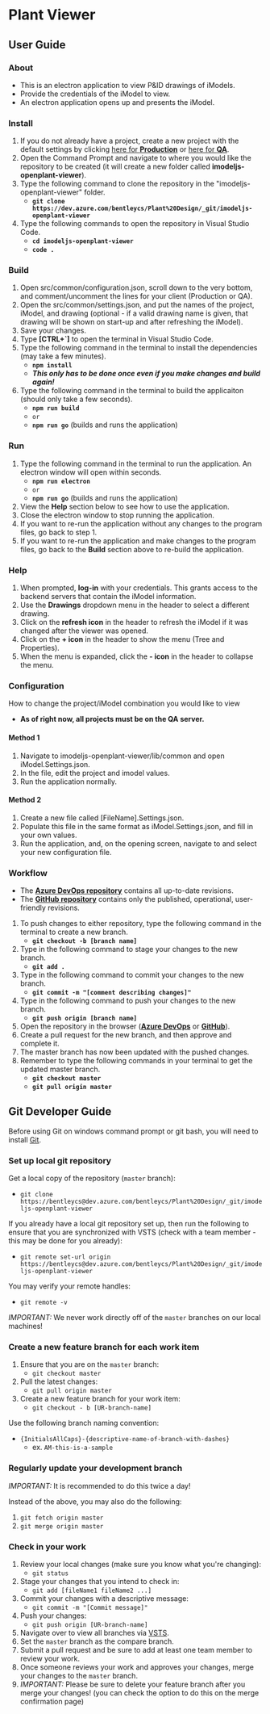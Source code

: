 # **Plant Viewer**

## **User Guide**

### **About**

- This is an electron application to view P&ID drawings of iModels.
- Provide the credentials of the iModel to view.
- An electron application opens up and presents the iModel.

### **Install**

1. If you do not already have a project, create a new project with the default settings by clicking [here for **Production**](https://imodeljs.github.io/iModelJs-docs-output/getting-started/registration-dashboard/) or [here for **QA**](http://builds.bentley.com/prgbuilds/AzureBuilds/iModelJsDocs/public/getting-started/registration-dashboard/).
2. Open the Command Prompt and navigate to where you would like the repository to be created (it will create a new folder called **imodeljs-openplant-viewer**).
3. Type the following command to clone the repository in the "imodeljs-openplant-viewer" folder.
   - **`git clone https://dev.azure.com/bentleycs/Plant%20Design/_git/imodeljs-openplant-viewer`**
4. Type the following commands to open the repository in Visual Studio Code.
   - **`cd imodeljs-openplant-viewer`**
   - **`code .`**

### **Build**

1. Open src/common/configuration.json, scroll down to the very bottom, and comment/uncomment the lines for your client (Production or QA).
2. Open the src/common/settings.json, and put the names of the project, iModel, and drawing (optional - if a valid drawing name is given, that drawing will be shown on start-up and after refreshing the iModel).
3. Save your changes.
4. Type **[CTRL+`]** to open the terminal in Visual Studio Code.
5. Type the following command in the terminal to install the dependencies (may take a few minutes).
   - **`npm install`**
   - **_This only has to be done once even if you make changes and build again!_**
6. Type the following command in the terminal to build the applicaiton (should only take a few seconds).
   - **`npm run build`**
   - `or`
   - **`npm run go`** (builds and runs the application)

### **Run**

1. Type the following command in the terminal to run the application. An electron window will open within seconds.
   - **`npm run electron`**
   - `or`
   - **`npm run go`** (builds and runs the application)
2. View the **Help** section below to see how to use the application.
3. Close the electron window to stop running the application.
4. If you want to re-run the application without any changes to the program files, go back to step 1.
5. If you want to re-run the application and make changes to the program files, go back to the **Build** section above to re-build the application.

### **Help**

1. When prompted, **log-in** with your credentials. This grants access to the backend servers that contain the iModel information.
2. Use the **Drawings** dropdown menu in the header to select a different drawing.
3. Click on the **refresh icon** in the header to refresh the iModel if it was changed after the viewer was opened.
4. Click on the **+ icon** in the header to show the menu (Tree and Properties).
5. When the menu is expanded, click the **- icon** in the header to collapse the menu.

### **Configuration**

How to change the project/iModel combination you would like to view

- **As of right now, all projects must be on the QA server.**

#### Method 1

1. Navigate to imodeljs-openplant-viewer/lib/common and open iModel.Settings.json.
2. In the file, edit the project and imodel values.
3. Run the application normally.

#### Method 2

1. Create a new file called [FileName].Settings.json.
2. Populate this file in the same format as iModel.Settings.json, and fill in your own values.
3. Run the application, and, on the opening screen, navigate to and select your new configuration file.

### **Workflow**

- The [**Azure DevOps repository**](https://dev.azure.com/bentleycs/Plant%20Design/_git/imodeljs-openplant-viewer) contains all up-to-date revisions.
- The [**GitHub repository**](https://github.com/openplanttools/ElectronPlantViewer) contains only the published, operational, user-friendly revisions.

1. To push changes to either repository, type the following command in the terminal to create a new branch.
   - **`git checkout -b [branch name]`**
2. Type in the following command to stage your changes to the new branch.
   - **`git add .`**
3. Type in the following command to commit your changes to the new branch.
   - **`git commit -m "[comment describing changes]"`**
4. Type in the following command to push your changes to the new branch.
   - **`git push origin [branch name]`**
5. Open the repository in the browser ([**Azure DevOps**](https://dev.azure.com/bentleycs/Plant%20Design/_git/imodeljs-openplant-viewer) or [**GitHub**](https://github.com/openplanttools/ElectronPlantViewer)).
6. Create a pull request for the new branch, and then approve and complete it.
7. The master branch has now been updated with the pushed changes.
8. Remember to type the following commands in your terminal to get the updated master branch.
   - **`git checkout master`**
   - **`git pull origin master`**

## **Git Developer Guide**

Before using Git on windows command prompt or git bash, you will need to install [Git](https://git-scm.com/book/en/v2/Getting-Started-Installing-Git).

### **Set up local git repository**

Get a local copy of the repository (`master` branch):

- `git clone https://bentleycs@dev.azure.com/bentleycs/Plant%20Design/_git/imodeljs-openplant-viewer`

If you already have a local git repository set up, then run the following to ensure that you are synchronized with VSTS (check with a team member - this may be done for you already):

- `git remote set-url origin https://bentleycs@dev.azure.com/bentleycs/Plant%20Design/_git/imodeljs-openplant-viewer`

You may verify your remote handles:

- `git remote -v`

*IMPORTANT:* We never work directly off of the `master` branches on our local machines!

### **Create a new feature branch for each work item**

1. Ensure that you are on the `master` branch:
   - `git checkout master`
2. Pull the latest changes:
   - `git pull origin master`
3. Create a new feature branch for your work item:
   - `git checkout - b [UR-branch-name]`

Use the following branch naming convention:

- `{InitialsAllCaps}-{descriptive-name-of-branch-with-dashes}`
  - ex. `AM-this-is-a-sample`

### **Regularly update your development branch**

*IMPORTANT:* It is recommended to do this twice a day!

Instead of the above, you may also do the following:

1. `git fetch origin master`
2. `git merge origin master`

### **Check in your work**

1. Review your local changes (make sure you know what you're changing):
   - `git status`
2. Stage your changes that you intend to check in:
   - `git add [fileName1 fileName2 ...]`
3. Commit your changes with a descriptive message:
   - `git commit -m "[Commit message]"`
4. Push your changes:
   - `git push origin [UR-branch-name]`
5. Navigate over to view all branches via [VSTS](https://bentleycs@dev.azure.com/bentleycs/Plant%20Design/_git/imodeljs-openplant-viewer).
6. Set the `master` branch as the compare branch.
7. Submit a pull request and be sure to add at least one team member to review your work.
8. Once someone reviews your work and approves your changes, merge your changes to the `master` branch.
9. *IMPORTANT:* Please be sure to delete your feature branch after you merge your changes! (you can check the option to do this on the merge confirmation page)
